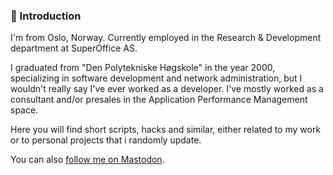 ### 📌 Introduction 

I'm from Oslo, Norway. Currently employed in the Research & Development department at SuperOffice AS. 

I graduated from "Den Polytekniske Høgskole" in the year 2000, specializing in software development and network administration, but I wouldn't really say I've ever worked as a developer. I've mostly worked as a consultant and/or presales in the Application Performance Management space. 

Here you will find short scripts, hacks and similar, either related to my work or to personal projects that i randomly update. 

You can also [follow me on Mastodon]([[https://snabelen.no/@gauteweb](https://social.vivaldi.net/@gauteweb)](https://social.vivaldi.net/@gauteweb)).

<!--
**Gauteweb/Gauteweb** is a ✨ _special_ ✨ repository because its `README.md` (this file) appears on your GitHub profile.

Here are some ideas to get you started:

- 🔭 I’m currently working on ...
- 🌱 I’m currently learning ...
- 👯 I’m looking to collaborate on ...
- 🤔 I’m looking for help with ...
- 💬 Ask me about ...
- 📫 How to reach me: ...
- 😄 Pronouns: ...
- ⚡ Fun fact: ...
-->
